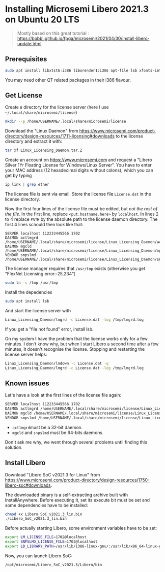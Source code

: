 # Installing Microsemi Libero 2021.3 on Ubuntu 20 LTS


> Mostly based on this great tutorial : https://bobbl.github.io/fpga/microsemi/2021/04/30/install-libero-update.html

## Prerequisites

```bash
sudo apt install libxtst6:i386 libxrender1:i386 apt-file lsb xfonts-intl-asian xfonts-intl-chinese xfonts-intl-chinese-big xfonts-intl-japanese xfonts-intl-japanese-big ksh libxft2:i386 libgtk2.0-0:i386 libcanberra-gtk-module:i386 libqt5xdg-dev:i386
```

You may need other QT related packages in their i386 flavour.

## Get License

Create a directory for the license server (here I use ``~/.local/share/microsemi/license``)

```bash
mkdir --p /home/USERNAME/.local/share/microsemi/license
```

Download the "Linux Daemon" from https://www.microsemi.com/product-directory/design-resources/1711-licensing#downloads to the license directory and extract it with:

```bash
tar xf Linux_Licensing_Daemon.tar.Z
```

Create an account on https://www.microsemi.com and request a "Libero Silver 1Yr Floating License for Windows/Linux Server". You have to enter your MAC address (12 hexadecimal digits without colons), which you can get by typing

```bash
ip link | grep ether
```

The license file is sent via email. Store the license file ``License.dat`` in the license directory. 

Now the first four lines of the license file must be edited, but *not the rest of the file*. In the first line, replace ``<put.hostname.here>`` by ``localhost``. In lines 2 to 4 replace ``PATH`` by the absolute path to the license daemon directory. The first 4 lines schould then look like that:

    SERVER localhost 112233445566 1702
    DAEMON actlmgrd /home/USERNAME/.local/share/microsemi/license/Linux_Licensing_Daemon/actlmgrd
    DAEMON mgcld /home/USERNAME/.local/share/microsemi/license/Linux_Licensing_Daemon/mgcld
    VENDOR snpslmd /home/USERNAME/.local/share/microsemi/license/Linux_Licensing_Daemon/snpslmd

The license manager requires that `/usr/tmp` exists (otherwise you get "FlexNet Licensing error:-25,234")

```bash
sudo ln -s /tmp /usr/tmp
```

Install the depedencies

```bash
sudo apt install lsb
```

And start the license server with

```bash
Linux_Licensing_Daemon/lmgrd -c License.dat -log /tmp/lmgrd.log
```

If you get a "file not found" error, install lsb.

On my system I have the problem that the license works only for a few minutes.
I don't know why, but when I start Libero a second time after a few minutes,
it doesn't recognise the license. Stopping and restarting the license server
helps:

```bash
Linux_Licensing_Daemon/lmdown -c License.dat -q
Linux_Licensing_Daemon/lmgrd -c License.dat -log /tmp/lmgrd.log
```

## Known issues

Let's have a look at the first lines of the license file again:

```bash
SERVER localhost 112233445566 1702
DAEMON actlmgrd /home/USERNAME/.local/share/microsemi/license/Linux_Licensing_Daemon/actlmgrd
DAEMON mgcld /home/USERNAME/.local/share/microsemi/license/Linux_Licensing_Daemon/mgcld
VENDOR snpslmd /home/USERNAME/.local/share/microsemi/license/Linux_Licensing_Daemon/snpslmd
```

- `actlmgrd`must be a 32-bit daemon.
- `mgcld` and `snpslmd` must be 64-bits daemons.

Don't ask me why, we went through several problems until finding this solution.

## Install Libero

Download "Libero SoC v2021.3 for Linux" from https://www.microsemi.com/product-directory/design-resources/1750-libero-soc#downloads.

The downloaded binary is a self-extracting archive built with InstallAnywhere. Before executing it, set its execute bit must be set and some dependencies have to be installed:

```bash
chmod +x Libero_SoC_v2021.3_lin.bin
./Libero_SoC_v2021.3_lin.bin
```

Before actually starting Libero, some environment variables have to be set:

```bash
export LM_LICENSE_FILE=1702@localhost
export SNPSLMD_LICENSE_FILE=1702@localhost
export LD_LIBRARY_PATH=/usr/lib/i386-linux-gnu/:/usr/lib/x86_64-linux-gnu/:/usr/lib
```

Now, you can launch Libero SoC:

```bash
/opt/microsemi/Libero_SoC_v2021.3/Libero/bin
```

